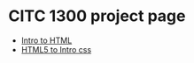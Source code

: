 # CITC 1300 project page

<ul>
<li><a href="intro_to_HTML/index.html"target="blank">Intro to HTML</a></li>
<li><a href="HTML5_to_intro_css/index.html"target="blank">HTML5 to Intro css </a></li>
</ul>